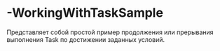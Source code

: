 # -WorkingWithTaskSample
Представляет собой простой пример продолжения или прерывания выполнения Task по достижении заданных условий.